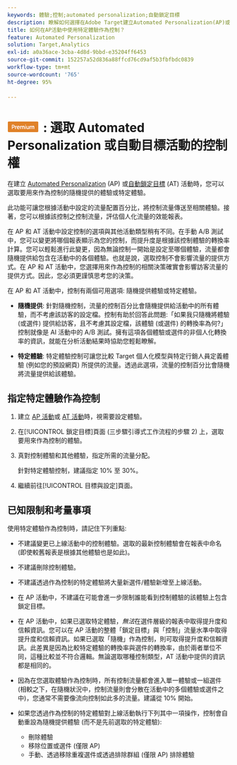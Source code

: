 ```yaml
---
keywords: 體驗;控制;automated personalization;自動鎖定目標
description: 瞭解如何選擇在Adobe Target建立Automated Personalization(AP)或自動目標活動時用作控制的體驗。
title: 如何在AP活動中使用特定體驗作為控制？
feature: Automated Personalization
solution: Target,Analytics
exl-id: a0a36ace-3cba-4d8d-9bbd-e35204ff6453
source-git-commit: 152257a52d836a88ffcd76cd9af5b3fbfbdc0839
workflow-type: tm+mt
source-wordcount: '765'
ht-degree: 95%

---
```


# ![PREMIUM](/help/main/assets/premium.png): 選取 Automated Personalization 或自動目標活動的控制權

在建立 [Automated Personalization](/help/main/c-activities/t-automated-personalization/automated-personalization.md) (AP) 或[自動鎖定目標](/help/main/c-activities/auto-target/auto-target-to-optimize.md) (AT) 活動時，您可以選取要用來作為控制的隨機提供的體驗或特定體驗。

此功能可讓您根據活動中設定的流量配置百分比，將控制流量傳送至相關體驗。接著，您可以根據該控制之控制流量，評估個人化流量的效能報表。

在 AP 和 AT 活動中設定控制的選項與其他活動類型稍有不同。在手動 A/B 測試中，您可以變更將哪個報表顯示為您的控制，而提升度是根據該控制體驗的轉換率計算。您可以輕鬆進行此變更，因為無論控制一開始是設定至哪個體驗，流量都會隨機提供給包含在活動中的各個體驗。也就是說，選取控制不會影響流量的提供方式。在 AP 和 AT 活動中，您選擇用來作為控制的相關決策確實會影響訪客流量的提供方式。因此，您必須更謹慎思考您的決策。

在 AP 和 AT 活動中，控制有兩個可用選項: 隨機提供體驗或特定體驗。

* **隨機提供**: 針對隨機控制，流量的控制百分比會隨機提供給活動中的所有體驗，而不考慮該訪客的設定檔。控制有助於回答此問題:「如果我只隨機將體驗 (或選件) 提供給訪客，且不考慮其設定檔，該體驗 (或選件) 的轉換率為何?」控制就像是 AI 活動中的 A/B 測試。擁有這項各個體驗或選件的非個人化轉換率的資訊，就能在分析活動結果時協助您輕鬆瞭解。

* **特定體驗**: 特定體驗控制可讓您比較 Target 個人化模型與特定行銷人員定義體驗 (例如您的預設網頁) 所提供的流量。透過此選項，流量的控制百分比會隨機將流量提供給該體驗。

## 指定特定體驗作為控制

1. 建立 [AP 活動](/help/main/c-activities/t-automated-personalization/create-ap-activity.md)或 [AT 活動](/help/main/c-activities/t-test-ab/t-test-create-ab/ab-audience.md)時，視需要設定體驗。
1. 在[!UICONTROL 鎖定目標]頁面 (三步驟引導式工作流程的步驟 2) 上，選取要用來作為控制的體驗。
1. 真對控制體驗和其他體驗，指定所需的流量分配。

   針對特定體驗控制，建議指定 10% 至 30%。

1. 繼續前往[!UICONTROL 目標與設定]頁面。

## 已知限制和考量事項

使用特定體驗作為控制時，請記住下列重點:

* 不建議變更已上線活動中的控制體驗。選取的最新控制體驗會在報表中命名 (即使較舊報表是根據其他體驗也是如此)。
* 不建議刪除控制體驗。
* 不建議透過作為控制的特定體驗將大量新選件/體驗新增至上線活動。
* 在 AP 活動中，不建議在可能會進一步限制誰能看到控制體驗的該體驗上包含鎖定目標。
* 在 AP 活動中，如果已選取特定體驗，*無法*&#x200B;在選件層級的報表中取得提升度和信賴資訊。您可以在 AP 活動的整體「鎖定目標」與「控制」流量水準中取得提升度和信賴資訊。如果已選取「隨機」作為控制，則可取得提升度和信賴資訊。此差異是因為比較特定體驗的轉換率與選件的轉換率，由於兩者單位不同，這種比較並不符合邏輯。無論選取哪種控制類型，AT 活動中提供的資訊都是相同的。
* 因為在您選取體驗作為控制時，所有控制流量都會進入單一體驗或一組選件 (相較之下，在隨機狀況中，控制流量則會分散在活動中的多個體驗或選件之中)，您通常不需要像流向控制如此多的流量。建議從 10% 開始。
* 如果您透過作為控制的特定體驗對上線活動執行下列其中一項操作，控制會自動重設為隨機提供體驗 (而不是先前選取的特定體驗):

   * 刪除體驗
   * 移除位置或選件 (僅限 AP)
   * 手動、透過移除重複選件或透過排除群組 (僅限 AP) 排除體驗
